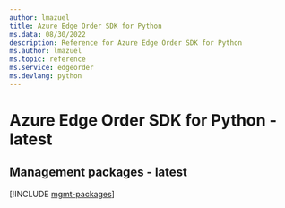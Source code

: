 ```yaml
---
author: lmazuel
title: Azure Edge Order SDK for Python
ms.data: 08/30/2022
description: Reference for Azure Edge Order SDK for Python
ms.author: lmazuel
ms.topic: reference
ms.service: edgeorder
ms.devlang: python
---
```

# Azure Edge Order SDK for Python - latest

## Management packages - latest
[!INCLUDE [mgmt-packages](edge-order-mgmt-index.md)]